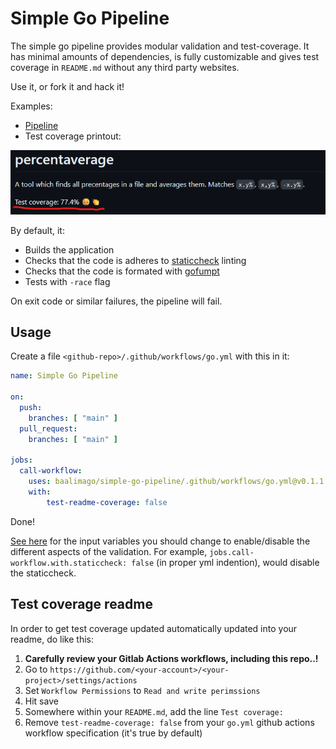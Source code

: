 # Simple Go Pipeline
The simple go pipeline provides modular validation and test-coverage.
It has minimal amounts of dependencies, is fully customizable and gives test coverage in `README.md` without any third party websites.

Use it, or fork it and hack it! 

Examples:
  - [Pipeline](https://github.com/baalimago/percentaverage/actions/runs/7308650137)
  - Test coverage printout:

![Test coverage printout](./img/test-coverage-update.md.png)

By default, it:
  - Builds the application
  - Checks that the code is adheres to [staticcheck](https://staticcheck.dev/) linting
  - Checks that the code is formated with [gofumpt](https://github.com/mvdan/gofumpt)
  - Tests with `-race` flag

On exit code or similar failures, the pipeline will fail.


## Usage
Create a file `<github-repo>/.github/workflows/go.yml` with this in it: 

```yaml
name: Simple Go Pipeline

on:
  push:
    branches: [ "main" ]
  pull_request:
    branches: [ "main" ]

jobs:
  call-workflow:
    uses: baalimago/simple-go-pipeline/.github/workflows/go.yml@v0.1.1
    with:
        test-readme-coverage: false
```

Done!

[See here](https://github.com/baalimago/simple-go-pipeline/blob/main/.github/workflows/go.yml) for the input variables you should change to enable/disable the different aspects of the validation.
For example, `jobs.call-workflow.with.staticcheck: false` (in proper yml indention), would disable the staticcheck.

## Test coverage readme
In order to get test coverage updated automatically updated into your readme, do like this:
1. __Carefully review your Gitlab Actions workflows, including this repo..!__
1. Go to `https://github.com/<your-account>/<your-project>/settings/actions`
1. Set `Workflow Permissions` to `Read and write perimssions` 
1. Hit save
1. Somewhere within your `README.md`, add the line `Test coverage:`
1. Remove `test-readme-coverage: false` from your `go.yml` github actions workflow specification (it's true by default)
